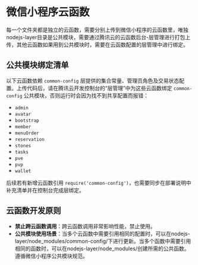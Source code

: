 # 微信小程序云函数

每一个文件夹都是独立的云函数，需要分别上传到微信小程序的云函数里，唯独nodejs-layer目录是公共模块，需要通过腾讯云的云函数后台-层管理进行打包上传，其他云函数如果用到公共模块时，需要在云函数配置的层管理中进行绑定。

## 公共模块绑定清单

以下云函数依赖 `common-config` 层提供的集合常量、管理员角色及交易状态配置。上传代码后，请在腾讯云开发控制台的“层管理”中为这些云函数绑定 `common-config` 公共模块，否则运行时会因为找不到共享配置而报错：

- `admin`
- `avatar`
- `bootstrap`
- `member`
- `menuOrder`
- `reservation`
- `stones`
- `tasks`
- `pve`
- `pvp`
- `wallet`

后续若有新增云函数引用 `require('common-config')`，也需要同步在部署说明中补充清单并在控制台完成层绑定。

## 云函数开发原则

- **禁止跨云函数调用**：跨云函数调用非常影响性能，禁止使用。
- **公共模块使用场景**：当多个云函数中需要引用相同的配置时，可以在nodejs-layer/node_modules/common-config/下进行更新。当多个函数中需要引用相同的函数时，可以在nodejs-layer/node_modules/创建所需的公共函数。遵循微信小程序公共模块规范。
